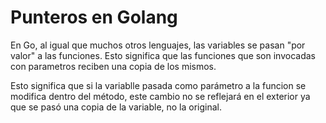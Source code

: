 # Punteros en Golang

En Go, al igual que muchos otros lenguajes, las variables se pasan "por valor" a las funciones. Esto significa que las funciones que son invocadas con parametros reciben una copia de los mismos.

Esto significa que si la variablle pasada como parámetro a la funcion se modifica dentro del método, este cambio no se reflejará en el exterior ya que se pasó una copia de la variable, no la original.
